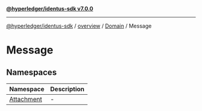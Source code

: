[**@hyperledger/identus-sdk v7.0.0**](../../../../../README.md)

***

[@hyperledger/identus-sdk](../../../../../README.md) / [overview](../../../../README.md) / [Domain](../../README.md) / Message

# Message

## Namespaces

| Namespace | Description |
| ------ | ------ |
| [Attachment](namespaces/Attachment/README.md) | - |
